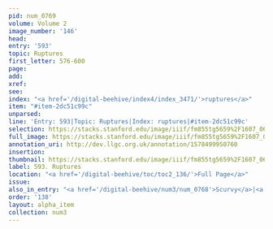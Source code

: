 ```yaml
---
pid: num_0769
volume: Volume 2
image_number: '146'
head: 
entry: '593'
topic: Ruptures
first_letter: 576-600
page: 
add: 
xref: 
see: 
index: "<a href='/digital-beehive/index4/index_3471/'>ruptures</a>"
item: "#item-2dc51c99c"
unparsed: 
line: 'Entry: 593|Topic: Ruptures|Index: ruptures|#item-2dc51c99c'
selection: https://stacks.stanford.edu/image/iiif/fm855tg5659%2F1607_0613/898,715,2792,192/full/0/default.jpg
full_image: https://stacks.stanford.edu/image/iiif/fm855tg5659%2F1607_0613/full/full/0/default.jpg
annotation_uri: http://dev.llgc.org.uk/annotation/1578499950760
insertion: 
thumbnail: https://stacks.stanford.edu/image/iiif/fm855tg5659%2F1607_0613/898,715,600,180/250,/0/default.jpg
label: 593. Ruptures
location: "<a href='/digital-beehive/toc/toc2_136/'>Full Page</a>"
issue: 
also_in_entry: "<a href='/digital-beehive/num3/num_0768'>Scurvy</a>|<a href='/digital-beehive/num3/num_0770'>disjoint</a>"
order: '138'
layout: alpha_item
collection: num3
---
```

